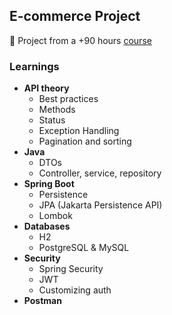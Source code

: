 ## E-commerce Project

🚀 Project from a +90 hours [course](https://www.udemy.com/course/spring-boot-using-intellij-build-a-real-world-project/)


### Learnings
- **API theory**
  - Best practices
  - Methods
  - Status
  - Exception Handling
  - Pagination and sorting
- **Java**
  - DTOs
  - Controller, service, repository
- **Spring Boot**
  - Persistence
  - JPA (Jakarta Persistence API)
  - Lombok
- **Databases**
  - H2
  - PostgreSQL & MySQL
- **Security**
  - Spring Security
  - JWT
  - Customizing auth
- **Postman**

